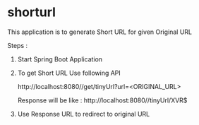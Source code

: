 # shorturl

This application is to generate Short URL for given Original URL

Steps :

1. Start Spring Boot Application

2. To get Short URL Use following API

   http://localhost:8080//get/tinyUrl?url=<ORIGINAL_URL>

   Response will be like : http://localhost:8080//tinyUrl/XVR$

3. Use Response URL to redirect to original URL
